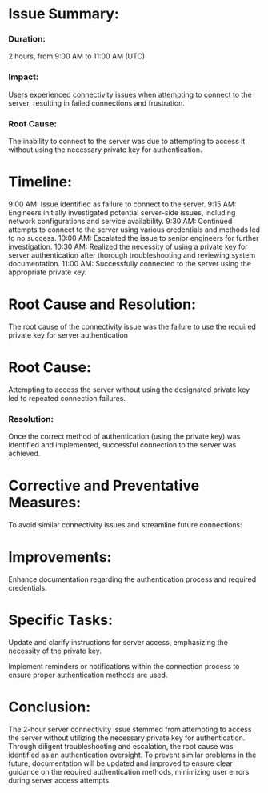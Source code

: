 <h1>Issue Summary:</h1>
<h3>Duration:</h3> <p>2 hours, from 9:00 AM to 11:00 AM (UTC)</p>
<h3>Impact:</h3> <p>Users experienced connectivity issues when attempting to connect to the server, resulting in failed connections and frustration.</p>
<h3>Root Cause:</h3>
<p>The inability to connect to the server was due to attempting to access it without using the necessary private key for authentication.
</p>

<h1>Timeline:</h1>
9:00 AM: Issue identified as failure to connect to the server.
9:15 AM: Engineers initially investigated potential server-side issues, including network configurations and service availability.
9:30 AM: Continued attempts to connect to the server using various credentials and methods led to no success.
10:00 AM: Escalated the issue to senior engineers for further investigation.
10:30 AM: Realized the necessity of using a private key for server authentication after thorough troubleshooting and reviewing system documentation.
11:00 AM: Successfully connected to the server using the appropriate private key.
</br>
<h1>Root Cause and Resolution:</h1>
<p>The root cause of the connectivity issue was the failure to use the required private key for server authentication</p>

<h1>Root Cause:</h1>
<p>Attempting to access the server without using the designated private key led to repeated connection failures.</p>
<h3>Resolution:</h3>
<p>Once the correct method of authentication (using the private key) was identified and implemented, successful connection to the server was achieved.
</p>
<h1>Corrective and Preventative Measures:</h1>
<p>To avoid similar connectivity issues and streamline future connections:
</p>
<h1>Improvements:</h1>
<p>Enhance documentation regarding the authentication process and required credentials.
</p>
<h1>Specific Tasks:</h1>
<p>Update and clarify instructions for server access, emphasizing the necessity of the private key.
</p><p>Implement reminders or notifications within the connection process to ensure proper authentication methods are used.
</p>

<h1>Conclusion:</h1>
The 2-hour server connectivity issue stemmed from attempting to access the server without utilizing the necessary private key for authentication. Through diligent troubleshooting and escalation, the root cause was identified as an authentication oversight. To prevent similar problems in the future, documentation will be updated and improved to ensure clear guidance on the required authentication methods, minimizing user errors during server access attempts.
